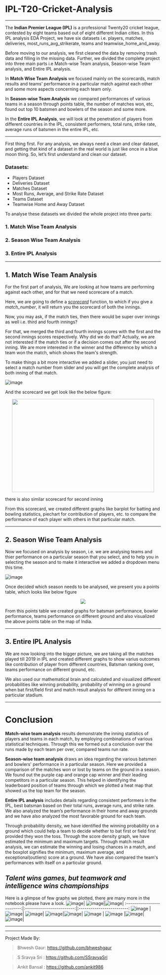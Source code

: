 # IPL-T20-Cricket-Analysis
---

The **Indian Premier League (IPL)** is a professional Twenty20 cricket league, contested by eight teams based out of eight different Indian cities. In this IPL analysis EDA Project, we have six datasets i.e. players, matches, deliveries, most_runs_avg_strikerate, teams and teamwise_home_and_away. 

Before moving to our analysis, we first cleaned the data by removing trash data and filling in the missing data. Further, we divided the complete project into three main parts i.e Match-wise Team analysis, Season-wise Team analysis, and Entire IPL analysis.

In **Match Wise Team Analysis** we focused mainly on the scorecards, match results and teams' performance in a particular match against each other and some more aspects concerning each team only.

In **Season-wise Team Analysis** we compared performances of various teams in a season through points table, the number of matches won, etc, found out top 10 batsmen and bowlers of the season and some more.

In the **Entire IPL Analysis**, we will look at the penetration of players from different countries in the IPL, consistent performers, total runs, strike rate, average runs of batsmen in the entire IPL, etc.

---

First thing first. For any analysis, we always need a clean and clear dataset, and getting that kind of a dataset in the real world is just like once in a blue moon thing. So, let’s first understand and clean our dataset.

### **Datasets:**
 * Players Dataset
 * Deliveries Dataset
 * Matches Dataset
 * Most Runs, Average, and Strike Rate Dataset
 * Teams Dataset
 * Teamwise Home and Away Dataset

To analyse these datasets we divided the whole project into three parts:
### 1. Match Wise Team Analysis
### 2. Season Wise Team Analysis
### 3. Entire IPL Analysis

---
## 1. Match Wise Team Analysis

For the first part of analysis, We are looking at how teams are performing against each other, and for that we need scorecare of a match.
 
Here, we are going to define a <u>*scorecard*</u> function, to which if you give a *match_number*, it will return you the scorecard of both the innings.
 
Now, you may ask, if the match ties, then there would be super over innings as well i.e. third and fourth innings?
 
For that, we merged the third and fourth innings scores with the first and the second innings scores respectively. Why did we do that? Actually, we are not interested if the match ties or if a decision comes out after the second inning. We are more interested in the winner and the difference by which a team won the match, which shows the team's strength.

To make things a bit more interactive we added a slider, you just need to select a match number from slider and you will get the complete analysis of both inning of that match.

![image](https://user-images.githubusercontent.com/35359451/118688125-64d55200-b823-11eb-975c-570110ca3a01.png)

And the scorecard we get look like the below figure:
<p align="center">
  <img width="460" height="300" src="https://user-images.githubusercontent.com/35359451/118688293-8df5e280-b823-11eb-8268-823627ddddeb.png">
</p>


there is also similar scorecard for second inning

From this scorecard, we created different graphs like barplot for batting and bowling statistics, piechart for contribution of players, etc. to compare the performance of each player with others in that particular match.

---
## 2. Season Wise Team Analysis

Now we focused on analysis by season, i.e. we are analysing teams and thier performance on a particular season that you select, and to help you in selecting the season and to make it interactive we added a dropdown menu this time.

![image](https://user-images.githubusercontent.com/35359451/118693928-280c5980-b829-11eb-98ec-25ffc60d8ec5.png)
 
Once decided which season needs to be analysed, we present you a points table, which looks like below figure

<p align="center">
  <img src="https://user-images.githubusercontent.com/35359451/118694307-9224fe80-b829-11eb-89fa-25ab01006ce8.png">
</p>

From this points table we created graphs for batsman performance, bowler performance, teams performance on different ground and also visualized the above points table on the map of India.

---
## 3. Entire IPL Analysis​

We are now looking into the bigger picture, we are taking all the matches played till 2019 in IPL and created different graphs to show varius outcomes like contribution of player from different countries, Batsman ranking over, teams performance on different ground, etc.

We also used our mathematical brain and calculated and visualized different probabilities like winning probability, probability of winning on a ground when bat first/field first and match result analysis for different inning on a particular stadium.

---
# **Conclusion**

**Match-wise team analysis** results demonstrate the inning statistics of players and teams in each match, by employing combinations of various statistical techniques. Through this we formed out a conclusion over the runs made by each team per over, compared teams run rate.

**Season-wise team analysis** draws an idea regarding the various batsmen and bowlers' performance in a particular season. Here we provided a comparison of the matches won or lost by teams on the ground in a season. We found out the purple cap and orange cap winner and their leading competitors in a particular season. This helped in identifying the leaderboard position of teams through which we plotted a heat map that showed us the top team for the season.

**Entire IPL analysis** includes details regarding consistent performers in the IPL, best batsman based on their total runs, average runs, and strike rate. We also analyzed the team’s performance in their home and away grounds and we have also analyzed the most favorable ground for each team.

Through probability density, we have identified the winning probability on a ground which could help a team to decide whether to bat first or field first provided they won the toss. Through the score density graph, we have estimated the minimum and maximum targets. Through match result analysis, we can estimate the winning and losing chances in a match, and the boxplot signifies the minimum, maximum average, and exceptional(outliers) score at a ground. We have also compared the team's performances with itself on a particular ground.



## ***Talent wins games, but teamwork and intelligence wins championships***

Here is a glimpse of few graphs we plotted, there are many more in the notebook please have a look.
![image](https://user-images.githubusercontent.com/35359451/118698126-abc84500-b82d-11eb-9d40-271de5af17cf.png)|  ![image](https://user-images.githubusercontent.com/35359451/118698224-c4d0f600-b82d-11eb-9192-eac6a987c399.png)|![image](https://user-images.githubusercontent.com/35359451/118698288-d914f300-b82d-11eb-99fc-4839972fe455.png)|
:-------------------------:|:-------------------------:|:-------------------------:
![image](https://user-images.githubusercontent.com/35359451/118698358-ec27c300-b82d-11eb-9a3f-143f6fdc163c.png) |![image](https://user-images.githubusercontent.com/35359451/118698498-18dbda80-b82e-11eb-8efd-4a8389b72035.png)| ![image](https://user-images.githubusercontent.com/35359451/118698569-31e48b80-b82e-11eb-994d-fc7c163423c0.png)|
![image](https://user-images.githubusercontent.com/35359451/118698654-4f195a00-b82e-11eb-9aec-bda201918a09.png)|![image](https://user-images.githubusercontent.com/35359451/118698704-5b9db280-b82e-11eb-8249-97d56139586d.png)| ![image](https://user-images.githubusercontent.com/35359451/118700561-7113dc00-b830-11eb-8b1c-61ce09f2ec1b.png) |
 ![image](https://user-images.githubusercontent.com/35359451/118698807-76702700-b82e-11eb-9cc1-3b3a67515d94.png) |![image](https://user-images.githubusercontent.com/35359451/118701856-d0beb700-b831-11eb-8606-1a38b65adaf5.png)|![image](https://user-images.githubusercontent.com/35359451/118698912-943d8c00-b82e-11eb-8f19-3ca49b23e5b2.png)|


---
---

Project Made By:

> Bhwesh Gaur: https://github.com/bhweshgaur

> S Sravya Sri : https://github.com/SSravyaSri

> Ankit Bansal : https://github.com/ankit986
